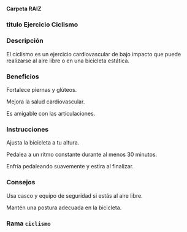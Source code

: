 #### Carpeta RAIZ 

### titulo Ejercicio Ciclismo

### Descripción
El ciclismo es un ejercicio cardiovascular de bajo impacto que puede realizarse al aire libre o en una bicicleta estática.

### Beneficios
Fortalece piernas y glúteos.

Mejora la salud cardiovascular.

Es amigable con las articulaciones.

### Instrucciones
Ajusta la bicicleta a tu altura.

Pedalea a un ritmo constante durante al menos 30 minutos.

Enfría pedaleando suavemente y estira al finalizar.

### Consejos
Usa casco y equipo de seguridad si estás al aire libre.

Mantén una postura adecuada en la bicicleta.


### Rama `ciclismo`

